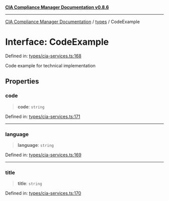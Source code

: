 [**CIA Compliance Manager Documentation v0.8.6**](../../README.md)

***

[CIA Compliance Manager Documentation](../../modules.md) / [types](../README.md) / CodeExample

# Interface: CodeExample

Defined in: [types/cia-services.ts:168](https://github.com/Hack23/cia-compliance-manager/blob/050a250237d6f621490781dbdf95155919f35aed/src/types/cia-services.ts#L168)

Code example for technical implementation

## Properties

### code

> **code**: `string`

Defined in: [types/cia-services.ts:171](https://github.com/Hack23/cia-compliance-manager/blob/050a250237d6f621490781dbdf95155919f35aed/src/types/cia-services.ts#L171)

***

### language

> **language**: `string`

Defined in: [types/cia-services.ts:169](https://github.com/Hack23/cia-compliance-manager/blob/050a250237d6f621490781dbdf95155919f35aed/src/types/cia-services.ts#L169)

***

### title

> **title**: `string`

Defined in: [types/cia-services.ts:170](https://github.com/Hack23/cia-compliance-manager/blob/050a250237d6f621490781dbdf95155919f35aed/src/types/cia-services.ts#L170)
